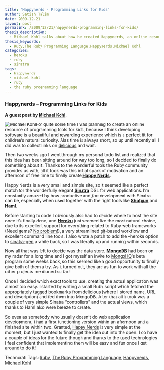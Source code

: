 ```yaml
---
title: 'Happynerds - Programming Links for Kids'
author: Satish Talim
date: 2009-12-21
layout: post
permalink: /2009/12/21/happynerds-programming-links-for-kids/
thesis_description:
  - Michael Kohl talks about how he created Happynerds, an online resource of programming tools for kids.
thesis_keywords:
  - Ruby,The Ruby Programming Language,Happynerds,Michael Kohl
categories:
  - heroku
  - ruby
  - sinatra
tags:
  - happynerds
  - michael kohl
  - ruby
  - the ruby programming language
---
```

<div>
  <h3>
    Happynerds &#8211; Programming Links for Kids
  </h3>
  
  <p>
    <b>A guest post by <a href="http://citizen428.net">Michael Kohl</a></b>.
  </p>
  
  <p class="block">
    <img class="alignright" title="Michael Kohl" src="http://rubylearning.com/images/michael_kohl.jpg" alt="Michael Kohl" />For quite some time I was planning to create an online resource of programming tools for kids, because I think developing software is a beautiful and rewarding experience which is a perfect fit for children&#8217;s natural curiosity. Alas time is always short, so up until recently all I did was to collect links on <a href="http://delicious.com">delicious</a> and wait.
  </p>
  
  <p>
    Then two weeks ago I went through my personal todo list and realized that this idea has been sitting around for way too long, so I decided to finally do something about it. Thanks to the wonderful tools the Ruby community provides us with, all it took was this initial spark of motivation and an afternoon of free time to finally create <strong><a href="http://www.happynerds.net">Happy Nerds</a></strong>.
  </p>
  
  <p>
    Happy Nerds is a very small and simple site, so it seemed like a perfect match for the wonderfully elegant <strong><a href="http://www.sinatrarb.com/">Sinatra</a></strong> DSL for web applications. I&#8217;m constantly amazed by how productive and <em>fun</em> development with Sinatra can be, especially when used together with the right tools like <strong><a href="http://github.com/rtomayko/shotgun">Shotgun</a></strong> and <strong><a href="http://haml-lang.com/">Haml</a></strong>.
  </p>
  
  <p>
    Before starting to code I obviously also had to decide where to host the site once it&#8217;s finally done, and <strong><a href="http://heroku.com/">Heroku</a></strong> just seemed like the most natural choice, due to its excellent support for everything related to Ruby web frameworks (Need gems? <a href="http://docs.heroku.com/gems">No problem!</a>), a very streamlined <a href="http://git-scm.com/">git</a>-based workflow and excellent command line tools. I also wrote a patch to add the &#8211;heroku option to <a href="http://github.com/quirkey/sinatra-gen">sinatra-gen</a> a while back, so I was literally up and running within seconds.
  </p>
  
  <p>
    Now all that was left to decide was the data store. <strong><a href="http://www.mongodb.org/">MongoDB</a></strong> had been on my radar for a long time and I got myself an invite to <a href="http://www.mongohq.com/">MongoHQ</a>&#8216;s beta program some weeks back, so this seemed like a good opportunity to finally give both of them a try. As it turned out, they are as fun to work with all the other projects mentioned so far!
  </p>
  
  <p>
    Once I decided which exact tools to use, creating the actual application was almost too easy. I started by writing a small Ruby script which fetched the appropriately tagged bookmarks from delicious (where I stored name, URL and description) and fed them into MongoDB. After that all it took was a couple of very simple Sinatra &#8220;controllers&#8221; and the actual views, which thanks to Haml also were breeze to create.
  </p>
  
  <p>
    So even as somebody who usually doesn&#8217;t do web application development, I had a first functioning version within an afternoon and a finished site within two. Granted, <a href="http://www.happynerds.net">Happy Nerds</a> is very simple at the moment, but I just wanted to finally get the idea out into the open. I do have a couple of ideas for the future though and thanks to the used technologies I feel confident that implementing them will be easy and fun once I get around to do it!
  </p>
</div>

Technorati Tags: <a href="http://technorati.com/tag/Ruby" rel="tag">Ruby</a>, <a href="http://technorati.com/tag/The+Ruby+Programming+Language" rel="tag">The Ruby Programming Language</a>, <a href="http://technorati.com/tag/Happynerds" rel="tag">Happynerds</a>, <a href="http://technorati.com/tag/Michael+Kohl" rel="tag">Michael Kohl</a>
